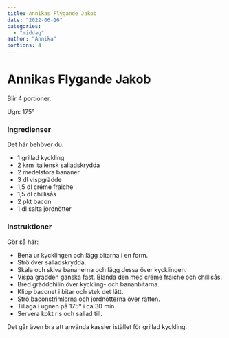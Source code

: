 ```yaml
---
title: Annikas Flygande Jakob
date: "2022-06-16"
categories:
  - "middag"
author: "Annika"
portions: 4
---
```


# Annikas Flygande Jakob

Blir 4 portioner.

Ugn: 175&#176;

### Ingredienser

Det här behöver du:

- 1 grillad kyckling
- 2 krm italiensk salladskrydda
- 2 medelstora bananer
- 3 dl vispgrädde
- 1,5 dl créme fraiche
- 1,5 dl chillisås
- 2 pkt bacon
- 1 dl salta jordnötter

### Instruktioner

Gör så här:

- Bena ur kycklingen och lägg bitarna i en form.
- Strö över salladskrydda.
- Skala och skiva bananerna och lägg dessa över kycklingen.
- Vispa grädden ganska fast. Blanda den med créme fraiche och chillisås.
- Bred gräddchilin över kyckling- och bananbitarna.
- Klipp baconet i bitar och stek det lätt.
- Strö baconstrimlorna och jordnötterna över rätten.
- Tillaga i ugnen på 175&#176; i ca 30 min.
- Servera kokt ris och sallad till.


Det går även bra att använda kassler istället för grillad kyckling.

